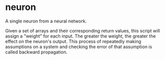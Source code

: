 # neuron

A single neuron from a neural network.

Given a set of arrays and their corresponding return values, this script will assign a "weight" for each input. The greater the weight, the greater the effect on the neuron's output. This process of repeatedly making assumptions on a system and checking the error of that assumption is called backward propagation.

